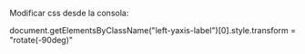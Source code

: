 Modificar css desde la consola:

document.getElementsByClassName("left-yaxis-label")[0].style.transform = "rotate(-90deg)"
